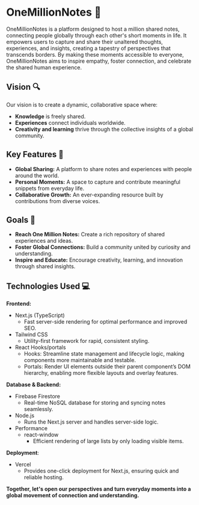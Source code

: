 # OneMillionNotes 📓

OneMillionNotes is a platform designed to host a million shared notes, connecting people globally through each other's short moments in life. It empowers users to capture and share their unaltered thoughts, experiences, and insights, creating a tapestry of perspectives that transcends borders. By making these moments accessible to everyone, OneMillionNotes aims to inspire empathy, foster connection, and celebrate the shared human experience.

## Vision 🔍
Our vision is to create a dynamic, collaborative space where:
- **Knowledge** is freely shared.
- **Experiences** connect individuals worldwide.
- **Creativity and learning** thrive through the collective insights of a global community.

## Key Features 🔑
- **Global Sharing:** A platform to share notes and experiences with people around the world.
- **Personal Moments:** A space to capture and contribute meaningful snippets from everyday life.
- **Collaborative Growth:** An ever-expanding resource built by contributions from diverse voices.

## Goals 🥅
- **Reach One Million Notes:** Create a rich repository of shared experiences and ideas.
- **Foster Global Connections:** Build a community united by curiosity and understanding.
- **Inspire and Educate:** Encourage creativity, learning, and innovation through shared insights.

## Technologies Used 💻
**Frontend:**
- Next.js (TypeScript)
  - Fast server-side rendering for optimal performance and improved SEO.
- Tailwind CSS
  - Utility-first framework for rapid, consistent styling.
- React Hooks/portals
  - Hooks: Streamline state management and lifecycle logic, making components more maintainable and testable.
  - Portals: Render UI elements outside their parent component’s DOM hierarchy, enabling more flexible layouts and overlay features.

**Database & Backend:**
- Firebase Firestore
  - Real-time NoSQL database for storing and syncing notes seamlessly.
- Node.js
  - Runs the Next.js server and handles server-side logic.
- Performance
  - react-window
    - Efficient rendering of large lists by only loading visible items.

**Deployment**:
- Vercel
  - Provides one-click deployment for Next.js, ensuring quick and reliable hosting. 

**Together, let's open our perspectives and turn everyday moments into a global movement of connection and understanding.**
